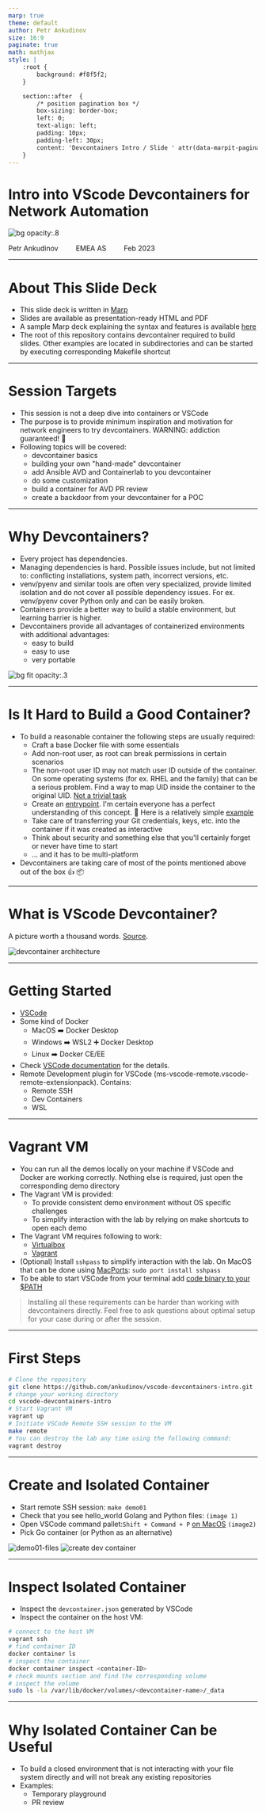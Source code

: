 ```yaml
---
marp: true
theme: default
author: Petr Ankudinov
size: 16:9
paginate: true
math: mathjax
style: |
    :root {
        background: #f8f5f2;
    }

    section::after  {
        /* position pagination box */
        box-sizing: border-box;
        left: 0;
        text-align: left;
        padding: 10px;
        padding-left: 30px;
        content: 'Devcontainers Intro / Slide ' attr(data-marpit-pagination);
    }
---
```


# Intro into VScode Devcontainers for Network Automation <!-- fit -->

<!-- Do not add page number on this slide -->
<!--
_paginate: false
-->

![bg opacity:.8](https://fastly.picsum.photos/id/24/720/576.jpg?hmac=2l2ISqSEDngDB0p1hldccCFV0pcNzfnz3oxZZkJq0AE)

Petr Ankudinov
$~~~~~~~$ EMEA AS
$~~~~~~~$ Feb 2023

---

# About This Slide Deck

- This slide deck is written in [Marp](https://marp.app/)
- Slides are available as presentation-ready HTML and PDF
- A sample Marp deck explaining the syntax and features is available [here](https://github.com/ankudinov/yet-another-marp-deck)
- The root of this repository contains devcontainer required to build slides. Other examples are located in subdirectories and can be started by executing corresponding Makefile shortcut

<!-- Add footer starting from this slide -->
<!--
footer: '$~~~~~~~~~~~~~~~~~~~~~~~~~~~~~~~~~~~~~~~~~~~~~~~~~~~~~~~~~~~~~~~~~~~~~~~~~~~~~~~~~~~~~~~~~~~~~~~~~~~~~~~~~~~~~~~~~~~~~~~~~~~~~~~~~~~~~~~~~~~~~~~~~~~~~~~~~~~~~~~~~~~~~~~~~~~~~~~~~~~~~~~~~~~~~~$![h:30](https://www.arista.com/assets/images/logo/Arista_Logo.png)'
-->

---

# Session Targets

<style scoped>section {font-size: 26px;}</style>

- This session is not a deep dive into containers or VSCode
- The purpose is to provide minimum inspiration and motivation for network engineers to try devcontainers. WARNING: addiction guaranteed! 🍰
- Following topics will be covered:
  - devcontainer basics
  - building your own "hand-made" devcontainer
  - add Ansible AVD and Containerlab to you devcontainer
  - do some customization
  - build a container for AVD PR review
  - create a backdoor from your devcontainer for a POC

---

# Why Devcontainers?

<style scoped>section {font-size: 26px;}</style>

- Every project has dependencies.
- Managing dependencies is hard. Possible issues include, but not limited to: conflicting installations, system path, incorrect versions, etc.
- venv/pyenv and similar tools are often very specialized, provide limited isolation and do not cover all possible dependency issues. For ex. venv/pyenv cover Python only and can be easily broken.
- Containers provide a better way to build a stable environment, but learning barrier is higher.
- Devcontainers provide all advantages of containerized environments with additional advantages:
  - easy to build
  - easy to use
  - very portable

![bg fit opacity:.3](excalidraw/why_devcontainers.png)

---

# Is It Hard to Build a Good Container?

<style scoped>section {font-size: 22px;}</style>

- To build a reasonable container the following steps are usually required:
  - Craft a base Docker file with some essentials
  - Add non-root user, as root can break permissions in certain scenarios
  - The non-root user ID may not match user ID outside of the container. On some operating systems (for ex. RHEL and the family) that can be a serious problem. Find a way to map UID inside the container to the original UID. [Not a trivial task](https://github.com/arista-netdevops-community/avd-quickstart-containerlab/blob/master/.devcontainer/updateUID.Dockerfile)
  - Create an [entrypoint](https://docs.docker.com/engine/reference/builder/#entrypoint). I'm certain everyone has a perfect understanding of this concept. :slightly_smiling_face: Here is a relatively simple [example](https://github.com/arista-netdevops-community/avd-all-in-one-container/blob/master/entrypoint.sh)
  - Take care of transferring your Git credentials, keys, etc. into the container if it was created as interactive
  - Think about security and something else that you'll certainly forget or never have time to start
  - ... and it has to be multi-platform
- Devcontainers are taking care of most of the points mentioned above out of the box 👍 📦

---

# What is VScode Devcontainer?

A picture worth a thousand words. [Source](https://code.visualstudio.com/docs/devcontainers/containers).

![devcontainer architecture](media/architecture-containers.png)

---

# Getting Started

<style scoped>section {font-size: 26px;}</style>

- [VSCode](https://code.visualstudio.com/download)
- Some kind of Docker
  - MacOS ➡️ Docker Desktop
  - Windows ➡️ WSL2 ➕ Docker Desktop
  - Linux ➡️ Docker CE/EE
- Check [VSCode documentation](https://code.visualstudio.com/docs/devcontainers/containers) for the details.
- Remote Development plugin for VSCode (ms-vscode-remote.vscode-remote-extensionpack). Contains:
  - Remote SSH
  - Dev Containers
  - WSL

---

# Vagrant VM

<style scoped>section {font-size: 22px;}</style>

- You can run all the demos locally on your machine if VSCode and Docker are working correctly. Nothing else is required, just open the corresponding demo directory
- The Vagrant VM is provided:
  - To provide consistent demo environment without OS specific challenges
  - To simplify interaction with the lab by relying on make shortcuts to open each demo
- The Vagrant VM requires following to work:
  - [Virtualbox](https://www.virtualbox.org/wiki/Downloads)
  - [Vagrant](https://developer.hashicorp.com/vagrant/tutorials/getting-started/getting-started-install)
- (Optional) Install `sshpass` to simplify interaction with the lab. On MacOS that can be done using [MacPorts](https://www.macports.org/install.php): `sudo port install sshpass`
- To be able to start VSCode from your terminal add [code binary to your $PATH](https://code.visualstudio.com/docs/setup/mac#_launching-from-the-command-line)

> Installing all these requirements can be harder than working with devcontainers directly. Feel free to ask questions about optimal setup for your case during or after the session.

---

# First Steps

```bash
# Clone the repository
git clone https://github.com/ankudinov/vscode-devcontainers-intro.git
# change your working directory
cd vscode-devcontainers-intro
# Start Vagrant VM
vagrant up
# Initiate VSCode Remote SSH session to the VM
make remote
# You can destroy the lab any time using the following command:
vagrant destroy
```

---

# Create and Isolated Container

- Start remote SSH session: `make demo01`
- Check that you see hello_world Golang and Python files: `(image 1)`
- Open VSCode command pallet:`Shift + Command + P` [on MacOS](https://code.visualstudio.com/shortcuts/keyboard-shortcuts-macos.pdf) `(image2)`
- Pick Go container (or Python as an alternative)

![demo01-files](media/demo01-files.png)   ![create dev container](media/create_dev_container.png)

---

# Inspect Isolated Container

- Inspect the `devcontainer.json` generated by VSCode
- Inspect the container on the host VM:

```bash
# connect to the host VM
vagrant ssh
# find container ID
docker container ls
# inspect the container
docker container inspect <container-ID>
# check mounts section and find the corresponding volume
# inspect the volume
sudo ls -la /var/lib/docker/volumes/<devcontainer-name>/_data
```

---

# Why Isolated Container Can be Useful

- To build a closed environment that is not interacting with your file system directly and will not break any existing repositories
- Examples:
  - Temporary playground
  - PR review
